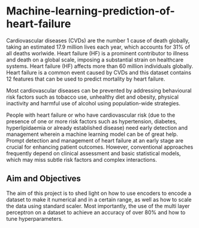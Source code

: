 # Machine-learning-prediction-of-heart-failure
Cardiovascular diseases (CVDs) are the number 1 cause of death globally, taking an estimated 17.9 million lives each year, 
which accounts for 31% of all deaths worlwide.
Heart failure (HF) is a prominent contributor to illness and death on a global scale, imposing a substantial strain on healthcare systems.
Heart failure (HF) affects more than 60 million individuals globally.
Heart failure is a common event caused by CVDs and this dataset contains 12 features that can be used to predict mortality by heart failure.

Most cardiovascular diseases can be prevented by addressing behavioural risk factors such as tobacco use, unhealthy diet and obesity,
physical inactivity and harmful use of alcohol using population-wide strategies.

People with heart failure or who have cardiovascular risk (due to the presence of one or more risk factors such as hypertension,
diabetes, hyperlipidaemia or already established disease) need early detection and management wherein a machine learning model can be of great help.
Prompt detection and management of heart failure at an early stage are crucial for enhancing patient outcomes. However, conventional approaches frequently depend on clinical assessment and basic statistical models, which may miss subtle risk factors and complex interactions.
## Aim and Objectives
The aim of this project is to shed light on how to use encoders to encode a dataset to make it numerical and in a certain range, as well as how to scale the data using standard scaler. Most importantly, the use of the multi layer perceptron on a dataset to achieve an accuracy of over 80% and how to tune hyperparameters.
